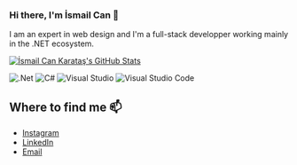 
### Hi there, I'm İsmail Can 👋

I am an expert in web design and I'm a full-stack developper working mainly in the .NET ecosystem.

<p>
<a target="_blank" rel="noopener noreferrer" href="https://github.com/ismailcankaratas/"><img src="https://github-readme-stats.vercel.app/api?username=ismailcankaratas&show_icons=true&theme=onedark&count_private=true"
    alt="İsmail Can Karataş's GitHub Stats"
    data-canonical-src="https://github-readme-stats.vercel.app/api?username=ismailcankaratas&show_icons=true&theme=onedark&count_private=true"
    style="max-width:100%;"></a>
</p>
    
![.Net](https://img.shields.io/badge/.NET-5C2D91?style=for-the-badge&logo=.net&logoColor=white)
![C#](https://img.shields.io/badge/c%23-%23239120.svg?style=for-the-badge&logo=c-sharp&logoColor=white)
![Visual Studio](https://img.shields.io/badge/VisualStudio-5C2D91.svg?style=for-the-badge&logo=visual-studio&logoColor=white)
![Visual Studio Code](https://img.shields.io/badge/VisualStudioCode-0078d7.svg?style=for-the-badge&logo=visual-studio-code&logoColor=white)

## Where to find me 📫
* [Instagram](https://www.instagram.com/ismailcankaratas_/)
* [LinkedIn](https://www.linkedin.com/in/ismailcankaratas)
* [Email](mailto:ismailcankaratasss@gmail.com)



<!--
### Hi there 👋

 **ismailcankaratas/ismailcankaratas** is a ✨ _special_ ✨ repository because its `README.md` (this file) appears on your GitHub profile. 

Here are some ideas to get you started:

- 🔭 I’m currently working on .Net MVC and vue.js and sometimes I make stylish frontend designs.
- 🌱 I’m currently learning .Net MVC, .Net MVC core and vue.js

📫 **How to reach me: ismailcankaratasss@gmail.com**
- 👯 I’m looking to collaborate on ...
- 🤔 I’m looking for help with ...
- 💬 Ask me about ... 
- 😄 Pronouns: ...
- ⚡ Fun fact: ... 
-->

